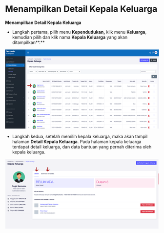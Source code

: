 # Menampilkan Detail Kepala Keluarga

**Menampilkan Detail Kepala Keluarga**

* Langkah pertama, pilih menu **Kependudukan,** klik menu **Keluarga**, kemudian pilih dan klik nama **Kepala Keluarga** yang akan ditampilkan**.**

![](../../../.gitbook/assets/24.png)

* Langkah kedua, setelah memilih kepala keluarga, maka akan tampil halaman **Detail Kepala Keluarga**. Pada halaman kepala keluarga terdapat detail keluarga, dan data bantuan yang pernah diterima oleh kepala keluarga.

![](../../../.gitbook/assets/25.png)

